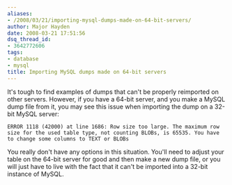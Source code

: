 ```yaml
---
aliases:
- /2008/03/21/importing-mysql-dumps-made-on-64-bit-servers/
author: Major Hayden
date: 2008-03-21 17:51:56
dsq_thread_id:
- 3642772606
tags:
- database
- mysql
title: Importing MySQL dumps made on 64-bit servers
---
```


It's tough to find examples of dumps that can't be properly reimported on other servers. However, if you have a 64-bit server, and you make a MySQL dump file from it, you may see this issue when importing the dump on a 32-bit MySQL server:

```
ERROR 1118 (42000) at line 1686: Row size too large. The maximum row size for the used table type, not counting BLOBs, is 65535. You have to change some columns to TEXT or BLOBs
```

You really don't have any options in this situation. You'll need to adjust your table on the 64-bit server for good and then make a new dump file, or you will just have to live with the fact that it can't be imported into a 32-bit instance of MySQL.